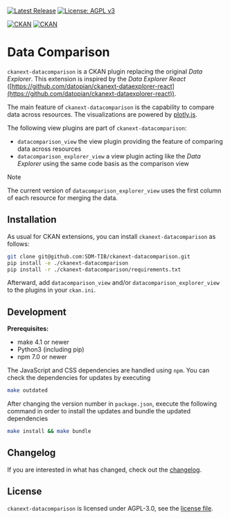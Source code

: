 [![Latest Release](http://img.shields.io/github/release/SDM-TIB/ckanext-datacomparison.svg?logo=github)](https://github.com/SDM-TIB/ckanext-datacomparison/releases)
[![License: AGPL v3](https://img.shields.io/github/license/SDM-TIB/ckanext-datacomparison?color=blue)](LICENSE.md)

[![CKAN](https://img.shields.io/badge/ckan-2.10-orange.svg?style=flat-square)](https://github.com/ckan/ckan/tree/2.10) [![CKAN](https://img.shields.io/badge/ckan-2.9-orange.svg?style=flat-square)](https://github.com/ckan/ckan/tree/2.9)

# Data Comparison

`ckanext-datacomparison` is a CKAN plugin replacing the original _Data Explorer_.
This extension is inspired by the _Data Explorer React_ ([https://github.com/datopian/ckanext-dataexplorer-react](https://github.com/datopian/ckanext-dataexplorer-react)).

The main feature of `ckanext-datacomparison` is the capability to compare data across resources.
The visualizations are powered by [plotly.js](https://github.com/plotly/plotly.js/).

The following view plugins are part of `ckanext-datacomparison`:
- `datacomparison_view` the view plugin providing the feature of comparing data across resources
- `datacomparison_explorer_view` a view plugin acting like the _Data Explorer_ using the same code basis as the comparison view

> [!NOTE]
> The current version of `datacomparison_explorer_view` uses the first column of each resource for merging the data.

## Installation

As usual for CKAN extensions, you can install `ckanext-datacomparison` as follows:

```bash
git clone git@github.com:SDM-TIB/ckanext-datacomparison.git
pip install -e ./ckanext-datacomparison
pip install -r ./ckanext-datacomparison/requirements.txt
```

Afterward, add `datacomparison_view` and/or `datacomparison_explorer_view` to the plugins in your `ckan.ini`.

## Development

**Prerequisites:**

- make 4.1 or newer
- Python3 (including pip)
- npm 7.0 or newer

The JavaScript and CSS dependencies are handled using `npm`.
You can check the dependencies for updates by executing

```bash
make outdated
```

After changing the version number in `package.json`, execute the following command in order to install the updates and bundle the updated dependencies

```bash
make install && make bundle
```

## Changelog

If you are interested in what has changed, check out the [changelog](CHANGELOG.md).

## License

`ckanext-datacomparison` is licensed under AGPL-3.0, see the [license file](LICENSE.md).
